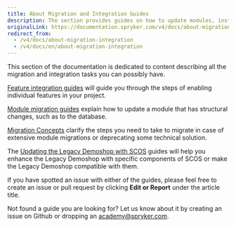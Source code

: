 ```yaml
---
title: About Migration and Integration Guides
description: The section provides guides on how to update modules, install features in the project and enhance the Legacy Demoshop.
originalLink: https://documentation.spryker.com/v4/docs/about-migration-integration
redirect_from:
  - /v4/docs/about-migration-integration
  - /v4/docs/en/about-migration-integration
---
```


This section of the documentation is dedicated to content describing all the migration and integration tasks you can possibly have.

[Feature integration guides](/docs/scos/dev/migration-and-integration/202001.0/feature-integration-guides/about-integration-guides.html) will guide you through the steps of enabling individual features in your project.

[Module migration guides](/docs/scos/dev/migration-and-integration/202001.0/module-migration-guides/about-migration-guides.html) explain how to update a module that has structural changes, such as to the database.

[Migration Concepts](/docs/scos/dev/migration-and-integration/202001.0/migration-concepts/about-migration-concepts.html) clarify the steps you need to take to migrate in case of extensive module migrations or deprecating some technical solution.

The [Updating the Legacy Demoshop with SCOS](/docs/scos/dev/migration-and-integration/202001.0/updating-the-legacy-demoshop-with-scos/updating-the-legacy-demoshop-with-scos.html) guides will help you enhance the Legacy Demoshop with specific components of SCOS or make the Legacy Demoshop compatible with them.

If you have spotted an issue with either of the guides, please feel free to create an issue or pull request by clicking **Edit or Report** under the article title.

Not found a guide you are looking for? Let us know about it by creating an issue on Github or dropping an  [academy@spryker.com](mailto:academy@spryker.com).
